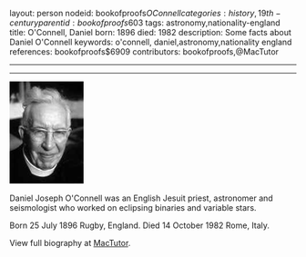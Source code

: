layout: person
nodeid: bookofproofs$OConnell
categories: history,19th-century
parentid: bookofproofs$603
tags: astronomy,nationality-england
title: O'Connell, Daniel
born: 1896
died: 1982
description: Some facts about Daniel O'Connell
keywords: o'connell, daniel,astronomy,nationality england
references: bookofproofs$6909
contributors: bookofproofs,@MacTutor

---


---

![OConnell.jpg](https://github.com/bookofproofs/bookofproofs.github.io/blob/main/_sources/_assets/images/portraits/OConnell.jpg?raw=true)

Daniel Joseph O'Connell was an English Jesuit priest, astronomer and seismologist who worked on eclipsing binaries and variable stars.

Born 25 July 1896 Rugby, England. Died 14 October 1982 Rome, Italy.


View full biography at [MacTutor](https://mathshistory.st-andrews.ac.uk/Biographies/OConnell/).